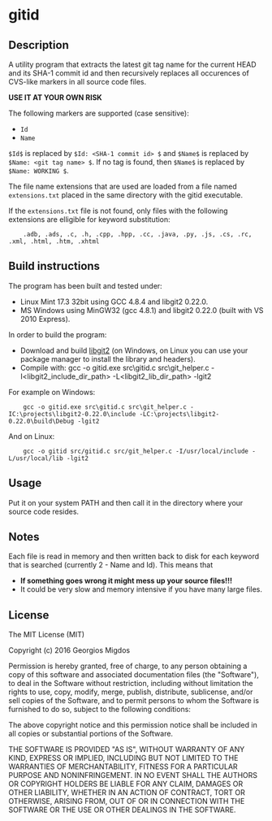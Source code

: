 # gitid

## Description

A utility program that extracts the latest git tag name for the current HEAD and
its SHA-1 commit id and then recursively replaces all occurences of CVS-like 
markers in all source code files.

**USE IT AT YOUR OWN RISK**

The following markers are supported (case sensitive):

- `Id`
- `Name`

`$Id$` is replaced by `$Id: <SHA-1 commit id> $` and `$Name$` is replaced by 
`$Name: <git tag name> $`. If no tag is found, then `$Name$` is replaced by 
`$Name: WORKING $`.

The file name extensions that are used are loaded from a file named `extensions.txt`
placed in the same directory with the gitid executable.

If the `extensions.txt` file is not found, only files with the following extensions 
are elligible for keyword substitution:

        .adb, .ads, .c, .h, .cpp, .hpp, .cc, .java, .py, .js, .cs, .rc, .xml, .html, .htm, .xhtml

## Build instructions

The program has been built and tested under:
- Linux Mint 17.3 32bit using GCC 4.8.4 and libgit2 0.22.0.
- MS Windows using MinGW32 (gcc 4.8.1) and libgit2 0.22.0 (built with VS 2010 Express).

In order to build the program:

- Download and build [libgit2](https://libgit2.github.com/) (on Windows, on Linux you can use your package manager to install the library and headers).
- Compile with:
        gcc -o gitid.exe src\gitid.c src\git_helper.c -I<libgit2_include_dir_path> -L<libgit2_lib_dir_path> -lgit2

For example on Windows:

        gcc -o gitid.exe src\gitid.c src\git_helper.c -IC:\projects\libgit2-0.22.0\include -LC:\projects\libgit2-0.22.0\build\Debug -lgit2
        
And on Linux:

        gcc -o gitid src/gitid.c src/git_helper.c -I/usr/local/include -L/usr/local/lib -lgit2


## Usage
Put it on your system PATH and then call it in the directory where your source code resides.

## Notes
Each file is read in memory and then written back to disk for each keyword that is searched (currently 2 - Name and Id).
This means that
- **If something goes wrong it might mess up your source files!!!** 
- It could be very slow and memory intensive if you have many large files.


## License

The MIT License (MIT)

Copyright (c) 2016 Georgios Migdos

Permission is hereby granted, free of charge, to any person obtaining a copy of this software and associated documentation files (the "Software"), to deal in the Software without restriction, including without limitation the rights to use, copy, modify, merge, publish, distribute, sublicense, and/or sell copies of the Software, and to permit persons to whom the Software is furnished to do so, subject to the following conditions:

The above copyright notice and this permission notice shall be included in all copies or substantial portions of the Software.

THE SOFTWARE IS PROVIDED "AS IS", WITHOUT WARRANTY OF ANY KIND, EXPRESS OR IMPLIED, INCLUDING BUT NOT LIMITED TO THE WARRANTIES OF MERCHANTABILITY, FITNESS FOR A PARTICULAR PURPOSE AND NONINFRINGEMENT. IN NO EVENT SHALL THE AUTHORS OR COPYRIGHT HOLDERS BE LIABLE FOR ANY CLAIM, DAMAGES OR OTHER LIABILITY, WHETHER IN AN ACTION OF CONTRACT, TORT OR OTHERWISE, ARISING FROM, OUT OF OR IN CONNECTION WITH THE SOFTWARE OR THE USE OR OTHER DEALINGS IN THE SOFTWARE.

